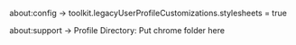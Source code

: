about:config -> toolkit.legacyUserProfileCustomizations.stylesheets = true

about:support -> Profile Directory: Put chrome folder here
